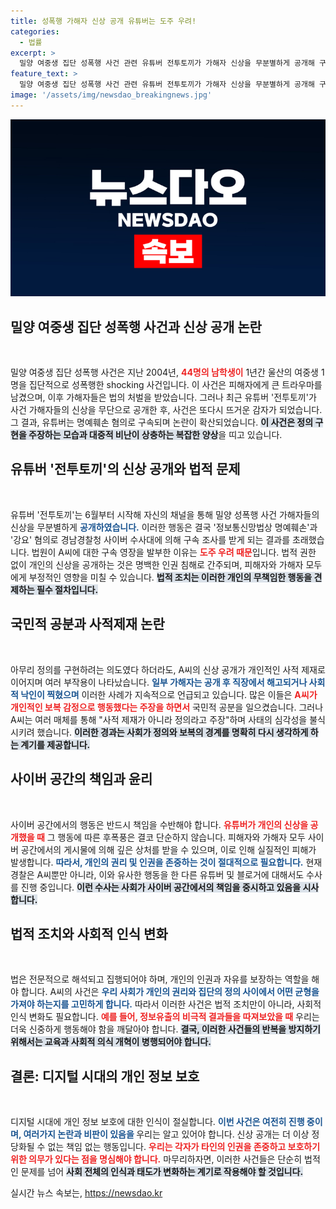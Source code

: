 ```yaml
---
title: 성폭행 가해자 신상 공개 유튜버는 도주 우려!
categories:
  - 법률
excerpt: >
  밀양 여중생 집단 성폭행 사건 관련 유튜버 전투토끼가 가해자 신상을 무분별하게 공개해 구속됐다. 사적제재 논란과 함께 수익 창출 비판까지, 갈등의 화살이 쏠리고 있다. 클릭해 자세한 진실을 확인하세요!
feature_text: >
  밀양 여중생 집단 성폭행 사건 관련 유튜버 전투토끼가 가해자 신상을 무분별하게 공개해 구속됐다. 사적제재 논란과 함께 수익 창출 비판까지, 갈등의 화살이 쏠리고 있다. 클릭해 자세한 진실을 확인하세요!
image: '/assets/img/newsdao_breakingnews.jpg'
---
```


<p><img src="/assets/img/newsdao_breakingnews.jpg" alt="koreaapp 속보" /></p>

<h2 data-ke-size="size26">밀양 여중생 집단 성폭행 사건과 신상 공개 논란</h2>

<p data-ke-size="size16">&nbsp;</p>

<p>밀양 여중생 집단 성폭행 사건은 지난 2004년, <b><span style="color: #ee2323;">44명의 남학생이</span></b> 1년간 울산의 여중생 1명을 집단적으로 성폭행한 shocking 사건입니다. 이 사건은 피해자에게 큰 트라우마를 남겼으며, 이후 가해자들은 법의 처벌을 받았습니다. 그러나 최근 유튜버 '전투토끼'가 사건 가해자들의 신상을 무단으로 공개한 후, 사건은 또다시 뜨거운 감자가 되었습니다. 그 결과, 유튜버는 명예훼손 혐의로 구속되며 논란이 확산되었습니다. <b><span style="background-color: #21538527;">이 사건은 정의 구현을 주장하는 모습과 대중적 비난이 상충하는 복잡한 양상</span></b>을 띠고 있습니다.</p>

<h2 data-ke-size="size26">유튜버 '전투토끼'의 신상 공개와 법적 문제</h2>

<p data-ke-size="size16">&nbsp;</p>

<p>유튜버 '전투토끼'는 6월부터 시작해 자신의 채널을 통해 밀양 성폭행 사건 가해자들의 신상을 무분별하게 <b><span style="color: #1a5490;">공개하였습니다.</span></b> 이러한 행동은 결국 '정보통신망법상 명예훼손'과 '강요' 혐의로 경남경찰청 사이버 수사대에 의해 구속 조사를 받게 되는 결과를 초래했습니다. 법원이 A씨에 대한 구속 영장을 발부한 이유는 <b><span style="color: #ee2323;">도주 우려 때문</span></b>입니다. 법적 권한 없이 개인의 신상을 공개하는 것은 명백한 인권 침해로 간주되며, 피해자와 가해자 모두에게 부정적인 영향을 미칠 수 있습니다. <b><span style="background-color: #21538527;">법적 조치는 이러한 개인의 무책임한 행동을 견제하는 필수 절차입니다.</span></b></p>

<h2 data-ke-size="size26">국민적 공분과 사적제재 논란</h2>

<p data-ke-size="size16">&nbsp;</p>

<p>아무리 정의를 구현하려는 의도였다 하더라도, A씨의 신상 공개가 개인적인 사적 제재로 이어지며 여러 부작용이 나타났습니다. <b><span style="color: #1a5490;">일부 가해자는 공개 후 직장에서 해고되거나 사회적 낙인이 찍혔으며</span></b> 이러한 사례가 지속적으로 언급되고 있습니다. 많은 이들은 <b><span style="color: #ee2323;">A씨가 개인적인 보복 감정으로 행동했다는 주장을 하면서</span></b> 국민적 공분을 일으켰습니다. 그러나 A씨는 여러 매체를 통해 "사적 제재가 아니라 정의라고 주장"하며 사태의 심각성을 불식시키려 했습니다. <b><span style="background-color: #21538527;">이러한 경과는 사회가 정의와 보복의 경계를 명확히 다시 생각하게 하는 계기를 제공합니다.</span></b></p>

<h2 data-ke-size="size26">사이버 공간의 책임과 윤리</h2>

<p data-ke-size="size16">&nbsp;</p>

<p>사이버 공간에서의 행동은 반드시 책임을 수반해야 합니다. <b><span style="color: #ee2323;">유튜버가 개인의 신상을 공개했을 때</span></b> 그 행동에 따른 후폭풍은 결코 단순하지 않습니다. 피해자와 가해자 모두 사이버 공간에서의 게시물에 의해 깊은 상처를 받을 수 있으며, 이로 인해 실질적인 피해가 발생합니다. <b><span style="color: #1a5490;">따라서, 개인의 권리 및 인권을 존중하는 것이 절대적으로 필요합니다.</span></b> 현재 경찰은 A씨뿐만 아니라, 이와 유사한 행동을 한 다른 유튜버 및 블로거에 대해서도 수사를 진행 중입니다. <b><span style="background-color: #21538527;">이런 수사는 사회가 사이버 공간에서의 책임을 중시하고 있음을 시사합니다.</span></b></p>

<h2 data-ke-size="size26">법적 조치와 사회적 인식 변화</h2>

<p data-ke-size="size16">&nbsp;</p>

<p>법은 전문적으로 해석되고 집행되어야 하며, 개인의 인권과 자유를 보장하는 역할을 해야 합니다. A씨의 사건은 <b><span style="color: #1a5490;">우리 사회가 개인의 권리와 집단의 정의 사이에서 어떤 균형을 가져야 하는지를 고민하게 합니다.</span></b> 따라서 이러한 사건은 법적 조치만이 아니라, 사회적 인식 변화도 필요합니다. <b><span style="color: #ee2323;">예를 들어, 정보유출의 비극적 결과들을 따져보았을 때</span></b> 우리는 더욱 신중하게 행동해야 함을 깨달아야 합니다. <b><span style="background-color: #21538527;">결국, 이러한 사건들의 반복을 방지하기 위해서는 교육과 사회적 의식 개혁이 병행되어야 합니다.</span></b></p>

<h2 data-ke-size="size26">결론: 디지털 시대의 개인 정보 보호</h2>

<p data-ke-size="size16">&nbsp;</p>

<p>디지털 시대에 개인 정보 보호에 대한 인식이 절실합니다. <b><span style="color: #1a5490;">이번 사건은 여전히 진행 중이며, 여러가지 논란과 비판이 있음을 </span></b>우리는 알고 있어야 합니다. 신상 공개는 더 이상 정당화될 수 없는 책임 없는 행동입니다. <b><span style="color: #ee2323;">우리는 각자가 타인의 인권을 존중하고 보호하기 위한 의무가 있다는 점을 명심해야 합니다.</span></b> 마무리하자면, 이러한 사건들은 단순히 법적인 문제를 넘어 <b><span style="background-color: #21538527;">사회 전체의 인식과 태도가 변화하는 계기로 작용해야 할 것입니다.</span></b></p>
실시간 뉴스 속보는, <a href="https://newsdao.kr" rel="dofollow">https://newsdao.kr</a>



